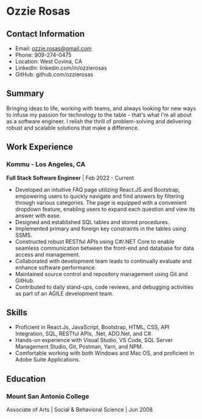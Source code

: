 # Ozzie Rosas

## Contact Information
- Email: ozzie.rosas@gmail.com
- Phone: 909-274-0475  
- Location: West Covina, CA
- LinkedIn: linkedin.com/in/ozzierosas
- GitHub: github.com/ozzierosas

## Summary
Bringing ideas to life, working with teams, and always looking for new ways to infuse my passion for technology to the table - that's what I'm all about as a software engineer. I relish the thrill of problem-solving and delivering robust and scalable solutions that make a difference.


## Work Experience

### Kommu - Los Angeles, CA
**Full Stack Software Engineer** | Feb 2022 - Current
  - Developed an intuitive FAQ page utilizing React.JS and Bootstrap, empowering users to quickly navigate and find answers by filtering through various categories. The page is equipped with a convenient dropdown feature, enabling users to expand each question and view its answer with ease.
  - Designed and established SQL tables and stored procedures.
  - Implemented primary and foreign key constraints in the tables using SSMS.
  - Constructed robust RESTful APIs using C#/.NET Core to enable seamless communication between the front-end and database for data access and management.
  - Collaborated with development team leads to continually evaluate and enhance software performance.
  - Maintained source control and repository management using Git and GitHub.
  - Contributed to daily stand-ups, code reviews, and debugging activities as part of an AGILE development team.

## Skills
- Proficient in React.Js, JavaScript, Bootstrap, HTML, CSS, API Integration, SQL, RESTful APIs, .Net, ADO.Net, and C#.
- Hands-on experience with Visual Studio, VS Code, SQL Server Management Studio, Git, Postman, Yarn, and NPM.
- Comfortable working with both Windows and Mac OS, and proficient in Adobe Suite Applications.

## Education
### Mount San Antonio College 
Associate of Arts | Social & Behavioral Science | Jun 2008
